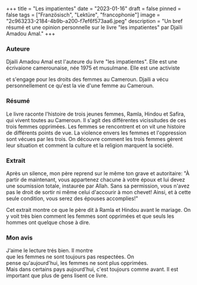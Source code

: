 +++
title = "Les impatientes"
date = "2023-01-16"
draft = false
pinned = false
tags = ["Französisch", "Lektüre", "francophonie"]
image = "2c963233-2184-4b9b-a200-f7ef6f573aa6.jpeg"
description = "Un bref résumé et une opinion personnelle sur le livre \"les impatientes\" par Djaïli Amadou Amal."
+++
### Auteure

Djaili Amadou Amal est l'auteure du livre "les impatientes". Elle est une écrivaione camerounaise, née 1975 et musulmane. Elle est une activiste 

 et s'engage pour les droits des femmes au Cameroun. Djaili a vécu personnellement ce qu'est la vie d'une femme au Cameroun.

### Résumé

Le livre raconte l'histoire de trois jeunes femmes, Ramla, Hindou et Safira, qui vivent toutes au Cameroun. Il s'agit des différentes vicissitudes de ces trois femmes opprimées. Les femmes se rencontrent et on vit une histoire de différents points de vue. La violence envers les femmes et l'oppression sont vécues par les trois. On découvre comment les trois femmes gèrent leur situation et comment la culture et la religion marquent la société.

### Extrait

Après un silence, mon père reprend sur le même ton grave et autoritaire: "À partir de maintenant, vous appartenez chacune à votre époux et lui devez une soumission totale, instaurée par Allah. Sans sa permission, vous n'avez pas le droit de sortir ni même celui d'accourir à mon chevet! Ainsi, et à cette seule condition, vous serez des épouses accomplies!"

Cet extrait montre ce que le père dit à Ramla et Hindou avant le mariage. On y voit très bien comment les femmes sont opprimées et que seuls les hommes ont quelque chose à dire.

### Mon avis

J‘aime le lecture trés bien. Il montre que les femmes ne sont toujours pas respectées. On pense qu'aujourd'hui, les femmes ne sont plus opprimées. Mais dans certains pays aujourd'hui, c'est toujours comme avant. Il est important que plus de gens lisent ce livre.